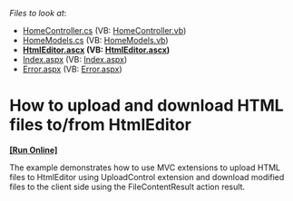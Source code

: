 <!-- default file list -->
*Files to look at*:

* [HomeController.cs](./CS/Controllers/HomeController.cs) (VB: [HomeController.vb](./VB/Controllers/HomeController.vb))
* [HomeModels.cs](./CS/Models/HomeModels.cs) (VB: [HomeModels.vb](./VB/Models/HomeModels.vb))
* **[HtmlEditor.ascx](./CS/Views/Home/HtmlEditor.ascx) (VB: [HtmlEditor.ascx](./VB/Views/Home/HtmlEditor.ascx))**
* [Index.aspx](./CS/Views/Home/Index.aspx) (VB: [Index.aspx](./VB/Views/Home/Index.aspx))
* [Error.aspx](./CS/Views/Shared/Error.aspx) (VB: [Error.aspx](./VB/Views/Shared/Error.aspx))
<!-- default file list end -->
# How to upload and download HTML files to/from HtmlEditor
<!-- run online -->
**[[Run Online]](https://codecentral.devexpress.com/e2838)**
<!-- run online end -->


<p>The example demonstrates how to use MVC extensions to upload HTML files to HtmlEditor using UploadControl extension and download modified files to the client side using the FileContentResult action result.</p>

<br/>


